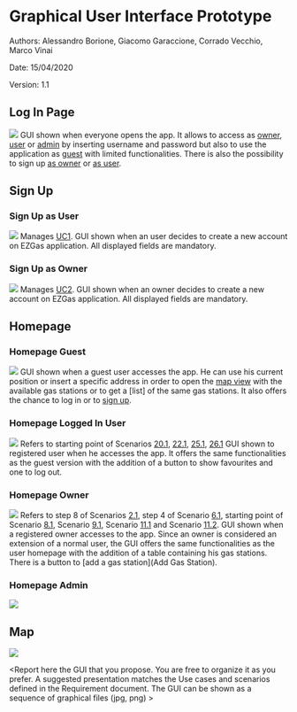 # Graphical User Interface Prototype  

Authors: Alessandro Borione, Giacomo Garaccione, Corrado Vecchio, Marco Vinai

Date: 15/04/2020

Version: 1.1
## Log In Page
![](Images/Log_In_Page.png)
GUI shown when everyone opens the app. It allows to access as [owner](#homepage-owner), [user](#homepage-logged-in-user) or [admin](#homepage-admin) by inserting username and password but also to use the application as [guest](#homepage-guest) with limited functionalities. There is also the possibility to sign up [as owner](#sign-up-as-owner) or [as user](#sign-up-as-user).
## Sign Up 
### Sign Up as User
![](Images/Sign_Up_User.png)
Manages [UC1](RequirementsDocument.md#use-case-1-uc1---fr11-manage-user-registration). 
GUI shown when an user decides to create a new account on EZGas application. All displayed fields are mandatory.
### Sign Up as Owner
![](Images/Sign_Up_Owner.png)
Manages [UC2](RequirementsDocument.md#use-case-2-uc2---fr12-manage-owner-registration). 
GUI shown when an owner decides to create a new account on EZGas application. All displayed fields are mandatory. 
## Homepage
### Homepage Guest 
![](Images/Homepage_Guest.png)
GUI shown when a guest user accesses the app. He can use his current position or insert a specific address in order to open the [map view](#map) with the available gas stations or to get a [list] of the same gas stations. It also offers the chance to log in or to [sign up](#sign-up-as-user). 
### Homepage Logged In User
![](Images/Homepage_User.png)
Refers to starting point of Scenarios [20.1](RequirementsDocument.md#scenario201), [22.1](RequirementsDocument.md#scenario221), [25.1](RequirementsDocument.md#scenario251), [26.1](RequirementsDocument.md#scenario261) 
GUI shown to registered user when he accesses the app. It offers the same functionalities as the guest version with the addition of a button to show favourites and one to log out. 
### Homepage Owner
![](Images/Homepage_Owner.png)
Refers to step 8 of Scenarios [2.1](RequirementsDocument.md#scenario21), step 4 of Scenario [6.1](RequirementsDocument.md#scenario61), starting point of Scenario [8.1](RequirementsDocument.md#scenario81), Scenario [9.1](RequirementsDocument.md#scenario91), Scenario [11.1](RequirementsDocument.md#scenario111) and Scenario [11.2](RequirementsDocument.md#scenario112). 
GUI shown when a registered owner accesses to the app. Since an owner is considered an extension of a normal user, the GUI offers the same functionalities as the user homepage with the addition of a table containing his gas stations. There is a button to [add a gas station](Add Gas Station).
### Homepage Admin
![](Images/Homepage_Admin.png)
## Map
![](Images/Map.png)



\<Report here the GUI that you propose. You are free to organize it as you prefer. A suggested presentation matches the Use cases and scenarios defined in the Requirement document. The GUI can be shown as a sequence of graphical files (jpg, png)  >
